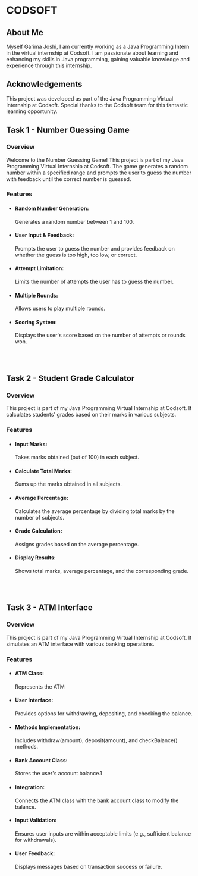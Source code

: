 
<h1><b>CODSOFT</b></h1>

<h2>About Me</h2>
Myself Garima Joshi, I am currently working as a Java Programming Intern in the virtual internship at Codsoft. I am passionate about learning and enhancing my skills in Java programming, gaining valuable knowledge and experience through this internship.

<h2>Acknowledgements</h2>
This project was developed as part of the Java Programming Virtual Internship at Codsoft. Special thanks to the Codsoft team for this fantastic learning opportunity.

<h2>Task 1 - Number Guessing Game</h2>
<h3>Overview</h3>
Welcome to the Number Guessing Game! This project is part of my Java Programming Virtual Internship at Codsoft. The game generates a random number within a specified range and prompts the user to guess the number with feedback until the correct number is guessed.

<h3>Features</h3>
<ul>
<li><h4>Random Number Generation:</h4> Generates a random number between 1 and 100.</li>
<li><h4>User Input & Feedback:</h4> Prompts the user to guess the number and provides feedback on whether the guess is too high, too low, or correct.</li>
<li><h4>Attempt Limitation:</h4> Limits the number of attempts the user has to guess the number.</li>
<li><h4>Multiple Rounds:</h4> Allows users to play multiple rounds.</li>
<li><h4>Scoring System:</h4> Displays the user's score based on the number of attempts or rounds won.</li>
</ul>
  <br>
  <br>

  <h2>Task 2 - Student Grade Calculator</h2>
<h3>Overview</h3>
This project is part of my Java Programming Virtual Internship at Codsoft. It calculates students' grades based on their marks in various subjects.

<h3>Features</h3>
<ul>
<li><h4>Input Marks:</h4> Takes marks obtained (out of 100) in each subject.</li>
<li><h4>Calculate Total Marks:</h4> Sums up the marks obtained in all subjects.</li>
<li><h4>Average Percentage:</h4> Calculates the average percentage by dividing total marks by the number of subjects.</li>
<li><h4>Grade Calculation:</h4> Assigns grades based on the average percentage.</li>
<li><h4>Display Results:</h4> Shows total marks, average percentage, and the corresponding grade.</li>
</ul>
<br>
<br>
<h2>Task 3 - ATM Interface</h2>
<h3>Overview</h3>
This project is part of my Java Programming Virtual Internship at Codsoft. It simulates an ATM interface with various banking operations.

<h3>Features</h3>
<ul>
<li><h4>ATM Class:</h4> Represents the ATM </li>  
<li><h4>User Interface:</h4>Provides options for withdrawing, depositing, and checking the balance.</li>
<li><h4>Methods Implementation:</h4> Includes withdraw(amount), deposit(amount), and checkBalance() methods.</li>
<li><h4>Bank Account Class:</h4> Stores the user's account balance.1</li>
<li><h4>Integration:</h4> Connects the ATM class with the bank account class to modify the balance.</li>
<li><h4>Input Validation:</h4> Ensures user inputs are within acceptable limits (e.g., sufficient balance for withdrawals).</li>
<li><h4>User Feedback:</h4> Displays messages based on transaction success or failure.</li>
</ul>
